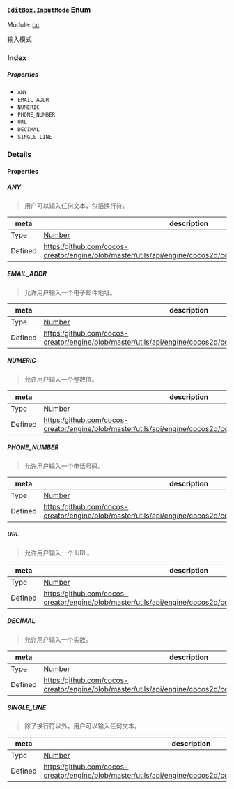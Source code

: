 ### `EditBox.InputMode` Enum



Module: [cc](../modules/cc.md)




输入模式

### Index

##### Properties

  - `ANY`
  - `EMAIL_ADDR`
  - `NUMERIC`
  - `PHONE_NUMBER`
  - `URL`
  - `DECIMAL`
  - `SINGLE_LINE`

### Details

#### Properties


##### ANY

> 用户可以输入任何文本，包括换行符。

| meta | description |
|------|-------------|
| Type | <a href="https://developer.mozilla.org/en/JavaScript/Reference/Global_Objects/Number" class="crosslink external" target="_blank">Number</a> |
| Defined | [https:/github.com/cocos-creator/engine/blob/master/utils/api/engine/cocos2d/core/components/CCEditBox.js:70](https:/github.com/cocos-creator/engine/blob/master/utils/api/engine/cocos2d/core/components/CCEditBox.js#L70) |



##### EMAIL_ADDR

> 允许用户输入一个电子邮件地址。

| meta | description |
|------|-------------|
| Type | <a href="https://developer.mozilla.org/en/JavaScript/Reference/Global_Objects/Number" class="crosslink external" target="_blank">Number</a> |
| Defined | [https:/github.com/cocos-creator/engine/blob/master/utils/api/engine/cocos2d/core/components/CCEditBox.js:75](https:/github.com/cocos-creator/engine/blob/master/utils/api/engine/cocos2d/core/components/CCEditBox.js#L75) |



##### NUMERIC

> 允许用户输入一个整数值。

| meta | description |
|------|-------------|
| Type | <a href="https://developer.mozilla.org/en/JavaScript/Reference/Global_Objects/Number" class="crosslink external" target="_blank">Number</a> |
| Defined | [https:/github.com/cocos-creator/engine/blob/master/utils/api/engine/cocos2d/core/components/CCEditBox.js:80](https:/github.com/cocos-creator/engine/blob/master/utils/api/engine/cocos2d/core/components/CCEditBox.js#L80) |



##### PHONE_NUMBER

> 允许用户输入一个电话号码。

| meta | description |
|------|-------------|
| Type | <a href="https://developer.mozilla.org/en/JavaScript/Reference/Global_Objects/Number" class="crosslink external" target="_blank">Number</a> |
| Defined | [https:/github.com/cocos-creator/engine/blob/master/utils/api/engine/cocos2d/core/components/CCEditBox.js:85](https:/github.com/cocos-creator/engine/blob/master/utils/api/engine/cocos2d/core/components/CCEditBox.js#L85) |



##### URL

> 允许用户输入一个 URL。

| meta | description |
|------|-------------|
| Type | <a href="https://developer.mozilla.org/en/JavaScript/Reference/Global_Objects/Number" class="crosslink external" target="_blank">Number</a> |
| Defined | [https:/github.com/cocos-creator/engine/blob/master/utils/api/engine/cocos2d/core/components/CCEditBox.js:90](https:/github.com/cocos-creator/engine/blob/master/utils/api/engine/cocos2d/core/components/CCEditBox.js#L90) |



##### DECIMAL

> 允许用户输入一个实数。

| meta | description |
|------|-------------|
| Type | <a href="https://developer.mozilla.org/en/JavaScript/Reference/Global_Objects/Number" class="crosslink external" target="_blank">Number</a> |
| Defined | [https:/github.com/cocos-creator/engine/blob/master/utils/api/engine/cocos2d/core/components/CCEditBox.js:95](https:/github.com/cocos-creator/engine/blob/master/utils/api/engine/cocos2d/core/components/CCEditBox.js#L95) |



##### SINGLE_LINE

> 除了换行符以外，用户可以输入任何文本。

| meta | description |
|------|-------------|
| Type | <a href="https://developer.mozilla.org/en/JavaScript/Reference/Global_Objects/Number" class="crosslink external" target="_blank">Number</a> |
| Defined | [https:/github.com/cocos-creator/engine/blob/master/utils/api/engine/cocos2d/core/components/CCEditBox.js:103](https:/github.com/cocos-creator/engine/blob/master/utils/api/engine/cocos2d/core/components/CCEditBox.js#L103) |



